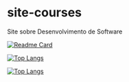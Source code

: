 # site-courses

Site sobre Desenvolvimento de Software

[![Readme Card](https://github-readme-stats.vercel.app/api/pin/?username=heviane&repo=site-courses)](https://github.com/heviane/site-courses)

[![Top Langs](https://github-readme-stats.vercel.app/api/top-langs/?username=heviane&repo=site-courses)](https://github.com/heviane/site-courses)

[![Top Langs](https://github-readme-stats.vercel.app/api/top-langs/?username=heviane&layout=compact)](https://github.com/heviane/site-courses)

